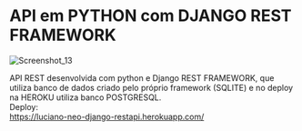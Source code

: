 # API em PYTHON com DJANGO REST FRAMEWORK
![Screenshot_13](https://user-images.githubusercontent.com/16579699/197622973-a9d3364e-f3e1-4846-afa8-d9ea43c8e5cb.jpg)

API REST desenvolvida com python e Django REST FRAMEWORK, que utiliza banco de dados criado pelo próprio framework (SQLITE) e no deploy na HEROKU utiliza banco POSTGRESQL.
<br>
Deploy:<br>
https://luciano-neo-django-restapi.herokuapp.com/
